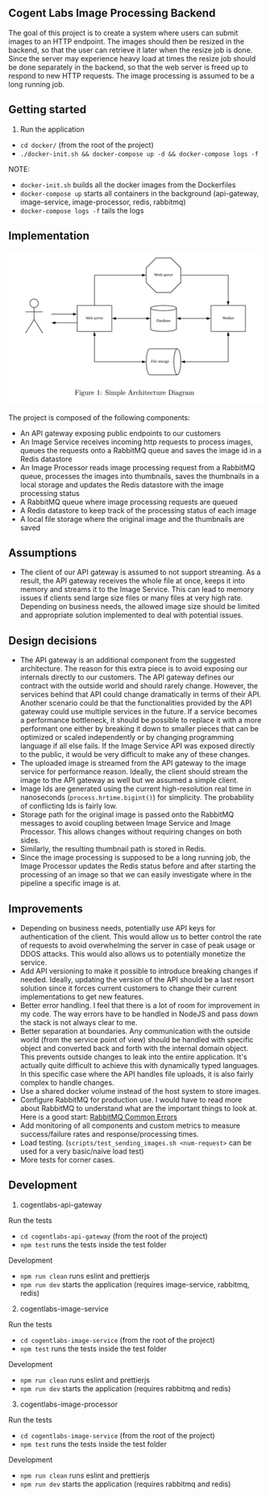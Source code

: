 Cogent Labs Image Processing Backend
--

The goal of this project is to create a system where users can submit images to an HTTP endpoint. The images should then be resized in the backend, so that the user can retrieve it later when the resize job is done. Since the server may experience heavy load at times the resize job should be done separately in the backend, so that the web server is freed up to respond to new HTTP requests. The image processing is assumed to be a long running job.

Getting started
--

1. Run the application
- `cd docker/` (from the root of the project)
- `./docker-init.sh && docker-compose up -d && docker-compose logs -f`

NOTE:
- `docker-init.sh` builds all the docker images from the Dockerfiles
- `docker-compose up` starts all containers in the background (api-gateway, image-service, image-processor, redis, rabbitmq)
- `docker-compose logs -f` tails the logs

Implementation
-- 

![alt text](simple_architecture_diagram.png "Simple Architecture Diagram")

The project is composed of the following components:
- An API gateway exposing public endpoints to our customers
- An Image Service receives incoming http requests to process images, queues the requests onto a RabbitMQ queue and saves the image id in a Redis datastore
- An Image Processor reads image processing request from a RabbitMQ queue, processes the images into thumbnails, saves the thumbnails in a local storage and updates the Redis datastore with the image processing status
- A RabbitMQ queue where image processing requests are queued
- A Redis datastore to keep track of the processing status of each image
- A local file storage where the original image and the thumbnails are saved

Assumptions
--

- The client of our API gateway is assumed to not support streaming. As a result, the API gateway receives the whole file at once, keeps it into memory and streams it to the Image Service. This can lead to memory issues if clients send large size files or many files at very high rate. Depending on business needs, the allowed image size should be limited and appropriate solution implemented to deal with potential issues.

Design decisions
--

- The API gateway is an additional component from the suggested architecture. The reason for this extra piece is to avoid exposing our internals directly to our customers. The API gateway defines our contract with the outside world and should rarely change. However, the services behind that API could change dramatically in terms of their API. Another scenario could be that the functionalities provided by the API gateway could use multiple services in the future. If a service becomes a performance bottleneck, it should be possible to replace it with a more performant one either by breaking it down to smaller pieces that can be optimized or scaled independently or by changing programming language if all else fails. If the Image Service API was exposed directly to the public, it would be very difficult to make any of these changes.
- The uploaded image is streamed from the API gateway to the image service for performance reason. Ideally, the client should stream the image to the API gateway as well but we assumed a simple client.
- Image Ids are generated using the current high-resolution real time in nanoseconds (`process.hrtime.bigint()`) for simplicity. The probability of conflicting Ids is fairly low.
- Storage path for the original image is passed onto the RabbitMQ messages to avoid coupling between Image Service and Image Processor. This allows changes without requiring changes on both sides.
- Similarly, the resulting thumbnail path is stored in Redis.
- Since the image processing is supposed to be a long running job, the Image Processor updates the Redis status before and after starting the processing of an image so that we can easily investigate where in the pipeline a specific image is at.

Improvements
--
- Depending on business needs, potentially use API keys for authentication of the client. This would allow us to better control the rate of requests to avoid overwhelming the server in case of peak usage or DDOS attacks. This would also allows us to potentially monetize the service.
- Add API versioning to make it possible to introduce breaking changes if needed. Ideally, updating the version of the API should be a last resort solution since it forces current customers to change their current implementations to get new features.
- Better error handling. I feel that there is a lot of room for improvement in my code. The way errors have to be handled in NodeJS and pass down the stack is not always clear to me. 
- Better separation at boundaries. Any communication with the outside world (from the service point of view) should be handled with specific object and converted back and forth with the internal domain object. This prevents outside changes to leak into the entire application. It's actually quite difficult to achieve this with dynamically typed languages. In this specific case where the API handles file uploads, it is also fairly complex to handle changes.
- Use a shared docker volume instead of the host system to store images.
- Configure RabbitMQ for production use. I would have to read more about RabbitMQ to understand what are the important things to look at. Here is a good start: [RabbitMQ Common Errors](https://www.cloudamqp.com/blog/2018-01-19-part4-rabbitmq-13-common-errors.html)
- Add monitoring of all components and custom metrics to measure success/failure rates and response/processing times.
- Load testing. (`scripts/test_sending_images.sh <num-request>` can be used for a very basic/naive load test)
- More tests for corner cases.

Development
--

1. cogentlabs-api-gateway

Run the tests
- `cd cogentlabs-api-gateway` (from the root of the project)
- `npm test` runs the tests inside the test folder

Development
- `npm run clean` runs eslint and prettierjs
- `npm run dev` starts the application (requires image-service, rabbitmq, redis)

2. cogentlabs-image-service

Run the tests
- `cd cogentlabs-image-service` (from the root of the project)
- `npm test` runs the tests inside the test folder

Development
- `npm run clean` runs eslint and prettierjs
- `npm run dev` starts the application (requires rabbitmq and redis)

3. cogentlabs-image-processor

Run the tests
- `cd cogentlabs-image-service` (from the root of the project)
- `npm test` runs the tests inside the test folder

Development
- `npm run clean` runs eslint and prettierjs
- `npm run dev` starts the application (requires rabbitmq and redis)

